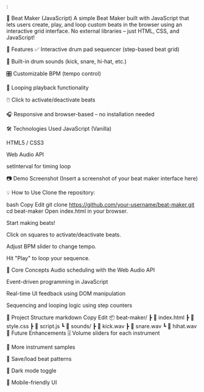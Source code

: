 :

🥁 Beat Maker (JavaScript)
A simple Beat Maker built with JavaScript that lets users create, play, and loop custom beats in the browser using an interactive grid interface. No external libraries – just HTML, CSS, and JavaScript!

🎼 Features
✅ Interactive drum pad sequencer (step-based beat grid)

🎵 Built-in drum sounds (kick, snare, hi-hat, etc.)

🎛️ Customizable BPM (tempo control)

🔁 Looping playback functionality

🖱️ Click to activate/deactivate beats

🎧 Responsive and browser-based – no installation needed

🛠️ Technologies Used
JavaScript (Vanilla)

HTML5 / CSS3

Web Audio API

setInterval for timing loop

📷 Demo Screenshot
(Insert a screenshot of your beat maker interface here)

💡 How to Use
Clone the repository:

bash
Copy
Edit
git clone https://github.com/your-username/beat-maker.git
cd beat-maker
Open index.html in your browser.

Start making beats!

Click on squares to activate/deactivate beats.

Adjust BPM slider to change tempo.

Hit "Play" to loop your sequence.

🧠 Core Concepts
Audio scheduling with the Web Audio API

Event-driven programming in JavaScript

Real-time UI feedback using DOM manipulation

Sequencing and looping logic using step counters

📁 Project Structure
markdown
Copy
Edit
📦 beat-maker/
 ┣ 📄 index.html
 ┣ 📄 style.css
 ┣ 📄 script.js
 ┗ 📁 sounds/
    ┣ 📄 kick.wav
    ┣ 📄 snare.wav
    ┗ 📄 hihat.wav
🚀 Future Enhancements
🎚 Volume sliders for each instrument

🎼 More instrument samples

💾 Save/load beat patterns

🎨 Dark mode toggle

📱 Mobile-friendly UI


